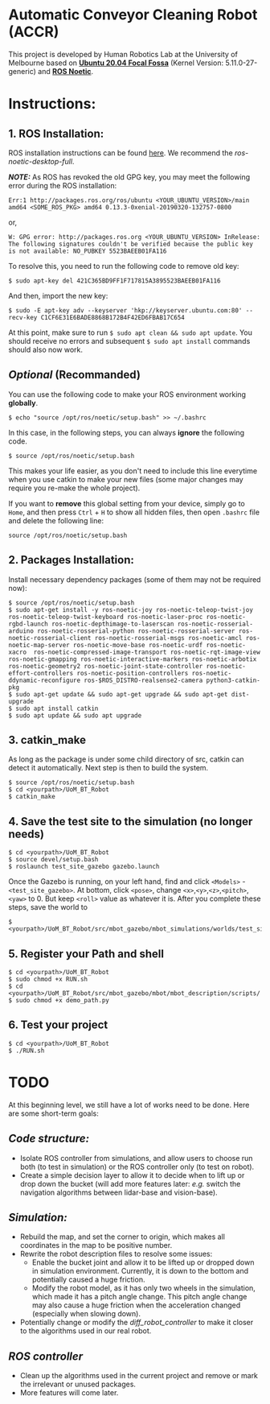 # Automatic Conveyor Cleaning Robot (ACCR)

This project is developed by Human Robotics Lab at the University of Melbourne based on **[Ubuntu 20.04 Focal Fossa](https://releases.ubuntu.com/20.04/)** (Kernel Version: 5.11.0-27-generic) and **[ROS Noetic](http://wiki.ros.org/noetic)**.

# Instructions:
## 1. ROS Installation:
ROS installation instructions can be found [here](http://wiki.ros.org/noetic/Installation/Ubuntu). We recommend the *ros-noetic-desktop-full*. 

*_**NOTE:**_* As ROS has revoked the old GPG key, you may meet the following error during the ROS installation:

    Err:1 http://packages.ros.org/ros/ubuntu <YOUR_UBUNTU_VERSION>/main amd64 <SOME_ROS_PKG> amd64 0.13.3-0xenial-20190320-132757-0800
    
or,

    W: GPG error: http://packages.ros.org <YOUR_UBUNTU_VERSION> InRelease: The following signatures couldn't be verified because the public key is not available: NO_PUBKEY 5523BAEEB01FA116
    
To resolve this, you need to run the following code to remove old key:
    
    $ sudo apt-key del 421C365BD9FF1F717815A3895523BAEEB01FA116
    
And then, import the new key:

    $ sudo -E apt-key adv --keyserver 'hkp://keyserver.ubuntu.com:80' --recv-key C1CF6E31E6BADE8868B172B4F42ED6FBAB17C654
    
At this point, make sure to run `$ sudo apt clean && sudo apt update`. You should receive no errors and subsequent `$ sudo apt install` commands should also now work.

## *Optional* (Recommanded)
You can use the following code to make your ROS environment working **globally**.

    $ echo "source /opt/ros/noetic/setup.bash" >> ~/.bashrc

In this case, in the following steps, you can always **ignore** the following code.

    $ source /opt/ros/noetic/setup.bash

This makes your life easier, as you don't need to include this line everytime when you use catkin to make your new files (some major changes may require you re-make the whole project).

If you want to **remove** this global setting from your device, simply go to `Home`, and then press `Ctrl` + `H` to show all hidden files, then open `.bashrc` file and delete the following line:

    source /opt/ros/noetic/setup.bash

## 2. Packages Installation:
Install necessary dependency packages (some of them may not be required now):

    $ source /opt/ros/noetic/setup.bash
    $ sudo apt-get install -y ros-noetic-joy ros-noetic-teleop-twist-joy ros-noetic-teleop-twist-keyboard ros-noetic-laser-proc ros-noetic-rgbd-launch ros-noetic-depthimage-to-laserscan ros-noetic-rosserial-arduino ros-noetic-rosserial-python ros-noetic-rosserial-server ros-noetic-rosserial-client ros-noetic-rosserial-msgs ros-noetic-amcl ros-noetic-map-server ros-noetic-move-base ros-noetic-urdf ros-noetic-xacro  ros-noetic-compressed-image-transport ros-noetic-rqt-image-view ros-noetic-gmapping ros-noetic-interactive-markers ros-noetic-arbotix ros-noetic-geometry2 ros-noetic-joint-state-controller ros-noetic-effort-controllers ros-noetic-position-controllers ros-noetic-ddynamic-reconfigure ros-$ROS_DISTRO-realsense2-camera python3-catkin-pkg
    $ sudo apt-get update && sudo apt-get upgrade && sudo apt-get dist-upgrade
    $ sudo apt install catkin
    $ sudo apt update && sudo apt upgrade

## 3. catkin_make
As long as the package is under some child directory of src, catkin can detect it automatically. Next step is then to build the system.

    $ source /opt/ros/noetic/setup.bash
    $ cd <yourpath>/UoM_BT_Robot
    $ catkin_make

## 4. Save the test site to the simulation (no longer needs)

    $ cd <yourpath>/UoM_BT_Robot
    $ source devel/setup.bash
    $ roslaunch test_site_gazebo gazebo.launch
    
Once the Gazebo is running, on your left hand, find and click `<Models>` - `<test_site_gazebo>`. At bottom, click `<pose>`, change `<x>`,`<y>`,`<z>`,`<pitch>`,`<yaw>` to 0. But keep `<roll>` value as whatever it is. After you complete these steps, save the world to 

    $ <yourpath>/UoM_BT_Robot/src/mbot_gazebo/mbot_simulations/worlds/test_site_gazebo.world
    
## 5. Register your Path and shell
    
    $ cd <yourpath>/UoM_BT_Robot
    $ sudo chmod +x RUN.sh
    $ cd <yourpath>/UoM_BT_Robot/src/mbot_gazebo/mbot/mbot_description/scripts/
    $ sudo chmod +x demo_path.py
    
## 6. Test your project

    $ cd <yourpath>/UoM_BT_Robot
    $ ./RUN.sh


# TODO
At this beginning level, we still have a lot of works need to be done. Here are some short-term goals:

## *Code structure:*
* Isolate ROS controller from simulations, and allow users to choose run both (to test in simulation) or the ROS controller only (to test on robot).
* Create a simple decision layer to allow it to decide when to lift up or drop down the bucket (will add more features later: *e.g.* switch the navigation algorithms between lidar-base and vision-base).

## *Simulation:*
* Rebuild the map, and set the corner to origin, which makes all coordinates in the map to be positive number.
* Rewrite the robot description files to resolve some issues:
    * Enable the bucket joint and allow it to be lifted up or dropped down in simulation environment. Currently, it is down to the bottom and potentially caused a huge friction.
    * Modify the robot model, as it has only two wheels in the simulation, which made it has a pitch angle change. This pitch angle change may also cause a huge friction when the acceleration changed (especially when slowing down).
* Potentially change or modify the *diff_robot_controller* to make it closer to the algorithms used in our real robot.

## *ROS controller*
* Clean up the algorithms used in the current project and remove or mark the irrelevant or unused packages.
* More features will come later.


